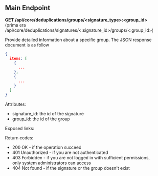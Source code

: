 ## Main Endpoint
**GET /api/core/deduplications/groups/<signature_type>:<group_id>**   
(prima era /api/core/deduplications/signatures/<:signature_id>/groups/<:group_id>)

Provide detailed information about a specific group. The JSON response document is as follow

```json
{
  items: [
    {
	  ...
	},
    {
	  ...
	}
  ]
}
```

Attributes:
* signature_id: the id of the signature
* group_id: the id of the group

Exposed links:

Return codes:
* 200 OK - if the operation succeed
* 401 Unauthorized - if you are not authenticated
* 403 Forbidden - if you are not logged in with sufficient permissions, only system administrators can access
* 404 Not found - if the signature or the group doesn't exist
